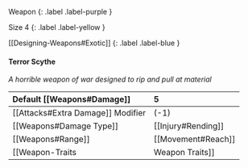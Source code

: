 Weapon
{: .label .label-purple }

Size 4
{: .label .label-yellow }

[[Designing-Weapons#Exotic]]
{: .label .label-blue }

#### Terror Scythe
*A horrible weapon of war designed to rip and pull at material*

| Default [[Weapons#Damage]]                     | 5                                                                                                                                                               |
| :-------------------------------------------------------- | :-------------------------------------------------------------------------------------------------------------------------------------------------------------- |
| [[Attacks#Extra Damage]] Modifier | (-1)                                                                                                                                                            |
| [[Weapons#Damage Type]]                 | [[Injury#Rending]]                                                                                                                                  |
| [[Weapons#Range]]                               | [[Movement#Reach]]                                                                                                                                    |
| [[Weapon-Traits|Weapon Traits]]                       | [[Two-Handed]], [[Striking]], [[Sundering]], [[Exotic]] |
